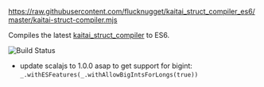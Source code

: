 https://raw.githubusercontent.com/flucknugget/kaitai_struct_compiler_es6/master/kaitai-struct-compiler.mjs

Compiles the latest [kaitai_struct_compiler](https://github.com/kaitai-io/kaitai_struct_compiler) to ES6.

![Build Status](https://api.travis-ci.org/flucknugget/kaitai_struct_compiler_es6.svg?branch=master)

- update scalajs to 1.0.0 asap to get support for bigint: `_.withESFeatures(_.withAllowBigIntsForLongs(true))`

